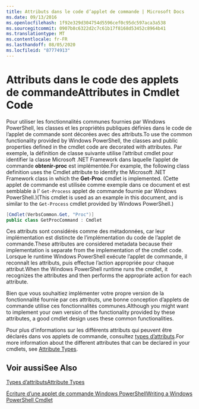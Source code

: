 ```yaml
---
title: Attributs dans le code d’applet de commande | Microsoft Docs
ms.date: 09/13/2016
ms.openlocfilehash: 1f92e329d304754d5596cef0c95dc597aca3a538
ms.sourcegitcommit: 0907b8c6322d2c7c61b17f8168d53452c8964b41
ms.translationtype: MT
ms.contentlocale: fr-FR
ms.lasthandoff: 08/05/2020
ms.locfileid: "87774913"
---
```

# <a name="attributes-in-cmdlet-code"></a><span data-ttu-id="7a844-102">Attributs dans le code des applets de commande</span><span class="sxs-lookup"><span data-stu-id="7a844-102">Attributes in Cmdlet Code</span></span>

<span data-ttu-id="7a844-103">Pour utiliser les fonctionnalités communes fournies par Windows PowerShell, les classes et les propriétés publiques définies dans le code de l’applet de commande sont décorées avec des attributs.</span><span class="sxs-lookup"><span data-stu-id="7a844-103">To use the common functionality provided by Windows PowerShell, the classes and public properties defined in the cmdlet code are decorated with attributes.</span></span> <span data-ttu-id="7a844-104">Par exemple, la définition de classe suivante utilise l’attribut cmdlet pour identifier la classe Microsoft .NET Framework dans laquelle l’applet de commande **obtenir-proc** est implémentée.</span><span class="sxs-lookup"><span data-stu-id="7a844-104">For example, the following class definition uses the Cmdlet attribute to identify the Microsoft .NET Framework class in which the **Get-Proc** cmdlet is implemented.</span></span> <span data-ttu-id="7a844-105">(Cette applet de commande est utilisée comme exemple dans ce document et est semblable à l' `Get-Process` applet de commande fournie par Windows PowerShell.)</span><span class="sxs-lookup"><span data-stu-id="7a844-105">(This cmdlet is used as an example in this document, and is similar to the `Get-Process` cmdlet provided by Windows PowerShell.)</span></span>

```csharp
[Cmdlet(VerbsCommon.Get, "Proc")]
public class GetProcCommand : Cmdlet
```

<span data-ttu-id="7a844-106">Ces attributs sont considérés comme des métadonnées, car leur implémentation est distincte de l’implémentation du code de l’applet de commande.</span><span class="sxs-lookup"><span data-stu-id="7a844-106">These attributes are considered metadata because their implementation is separate from the implementation of the cmdlet code.</span></span> <span data-ttu-id="7a844-107">Lorsque le runtime Windows PowerShell exécute l’applet de commande, il reconnaît les attributs, puis effectue l’action appropriée pour chaque attribut.</span><span class="sxs-lookup"><span data-stu-id="7a844-107">When the Windows PowerShell runtime runs the cmdlet, it recognizes the attributes and then performs the appropriate action for each attribute.</span></span>

<span data-ttu-id="7a844-108">Bien que vous souhaitiez implémenter votre propre version de la fonctionnalité fournie par ces attributs, une bonne conception d’applets de commande utilise ces fonctionnalités communes.</span><span class="sxs-lookup"><span data-stu-id="7a844-108">Although you might want to implement your own version of the functionality provided by these attributes, a good cmdlet design uses these common functionalities.</span></span>

<span data-ttu-id="7a844-109">Pour plus d’informations sur les différents attributs qui peuvent être déclarés dans vos applets de commande, consultez [types d’attributs](./attribute-types.md).</span><span class="sxs-lookup"><span data-stu-id="7a844-109">For more information about the different attributes that can be declared in your cmdlets, see [Attribute Types](./attribute-types.md).</span></span>

## <a name="see-also"></a><span data-ttu-id="7a844-110">Voir aussi</span><span class="sxs-lookup"><span data-stu-id="7a844-110">See Also</span></span>

[<span data-ttu-id="7a844-111">Types d’attributs</span><span class="sxs-lookup"><span data-stu-id="7a844-111">Attribute Types</span></span>](./attribute-types.md)

[<span data-ttu-id="7a844-112">Écriture d’une applet de commande Windows PowerShell</span><span class="sxs-lookup"><span data-stu-id="7a844-112">Writing a Windows PowerShell Cmdlet</span></span>](./writing-a-windows-powershell-cmdlet.md)
